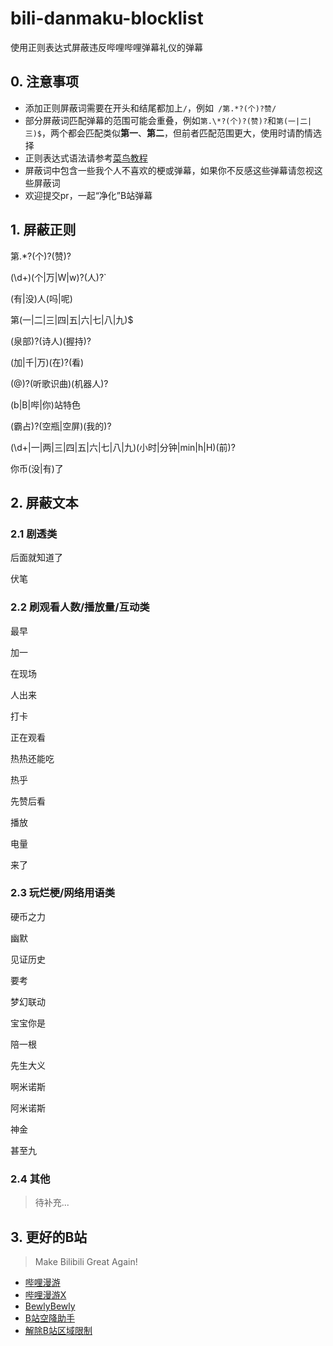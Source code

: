 # bili-danmaku-blocklist

使用正则表达式屏蔽违反哔哩哔哩弹幕礼仪的弹幕

## 0. 注意事项

* 添加正则屏蔽词需要在开头和结尾都加上`/`，例如` /第.*?(个)?赞/`
* 部分屏蔽词匹配弹幕的范围可能会重叠，例如`第.\*?(个)?(赞)?`和`第(一|二|三)$`，两个都会匹配类似**第一**、**第二**，但前者匹配范围更大，使用时请酌情选择
* 正则表达式语法请参考[菜鸟教程](https://www.runoob.com/regexp/regexp-tutorial.html)
* 屏蔽词中包含一些我个人不喜欢的梗或弹幕，如果你不反感这些弹幕请忽视这些屏蔽词
* 欢迎提交pr，一起“净化”B站弹幕

## 1. 屏蔽正则

第.\*?(个)?(赞)?

(\d+)(个|万|W|w)?(人)?`

(有|没)人(吗|呢)

第(一|二|三|四|五|六|七|八|九)$

(泉部)?(诗人)(握持)?

(加|千|万)(在)?(看)

(@)?(听歌识曲)(机器人)?

(b|B|哔|你)站特色

(霸占)?(空瓶|空屏)(我的)?

(\d+|一|两|三|四|五|六|七|八|九)(小时|分钟|min|h|H)(前)?

你币(没|有)了

## 2. 屏蔽文本

### 2.1 剧透类

后面就知道了

伏笔

### 2.2 刷观看人数/播放量/互动类

最早

加一

在现场

人出来

打卡

正在观看

热热还能吃

热乎

先赞后看

播放

电量

来了

### 2.3 玩烂梗/网络用语类

硬币之力

幽默

见证历史

要考

梦幻联动

宝宝你是

陪一根

先生大义

啊米诺斯

阿米诺斯

神金

甚至九

### 2.4 其他

> 待补充...

## 3. 更好的B站

>  Make Bilibili Great Again!

* [哔哩漫游](https://github.com/yujincheng08/BiliRoaming)
* [哔哩漫游X](https://github.com/BiliRoamingX/BiliRoamingX)
* [BewlyBewly](https://github.com/BewlyBewly/BewlyBewly)
* [B站空降助手](https://github.com/hanydd/BilibiliSponsorBlock)
* [解除B站区域限制](https://greasyfork.org/zh-CN/scripts/25718-%E8%A7%A3%E9%99%A4b%E7%AB%99%E5%8C%BA%E5%9F%9F%E9%99%90%E5%88%B6)







